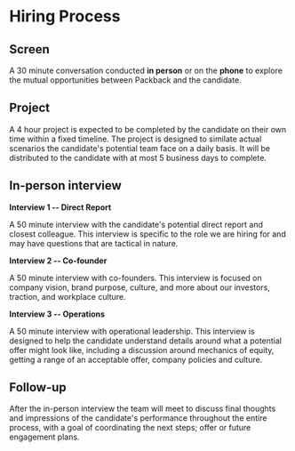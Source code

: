 Hiring Process
=============

Screen
----------
A 30 minute conversation conducted **in person** or on the **phone** to explore the mutual opportunities between Packback and the candidate.


Project
----------
A 4 hour project is expected to be completed by the candidate on their own time within a fixed timeline. The project is designed to similate actual scenarios the candidate's potential team face on a daily basis. It will be distributed to the candidate with at most 5 business days to complete.


In-person interview
----------

**Interview 1 -- Direct Report**

A 50 minute interview with the candidate's potential direct report and closest colleague.  This interview is specific to the role we are hiring for and may have questions that are tactical in nature.

**Interview 2 -- Co-founder**

A 50 minute interview with co-founders. This interview is focused on company vision, brand purpose, culture, and more about our investors, traction, and workplace culture.

**Interview 3 -- Operations**

A 50 minute interview with operational leadership. This interview is designed to help the candidate understand details around what a potential offer might look like, including a discussion around mechanics of equity, getting a range of an acceptable offer, company policies and culture.


Follow-up
----------
After the in-person interview the team will meet to discuss final thoughts and impressions of the candidate's performance throughout the entire process, with a goal of coordinating the next steps; offer or future engagement plans.
